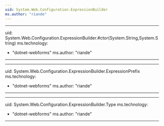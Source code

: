 ```yaml
---
uid: System.Web.Configuration.ExpressionBuilder
ms.author: "riande"
---
```


---
uid: System.Web.Configuration.ExpressionBuilder.#ctor(System.String,System.String)
ms.technology: 
  - "dotnet-webforms"
ms.author: "riande"
---

---
uid: System.Web.Configuration.ExpressionBuilder.ExpressionPrefix
ms.technology: 
  - "dotnet-webforms"
ms.author: "riande"
---

---
uid: System.Web.Configuration.ExpressionBuilder.Type
ms.technology: 
  - "dotnet-webforms"
ms.author: "riande"
---

